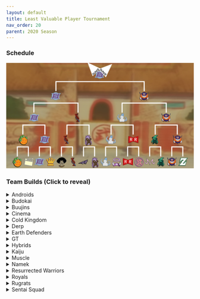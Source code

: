 ```yaml
---
layout: default
title: Least Valuable Player Tournament
nav_order: 20
parent: 2020 Season
---
```

### Schedule 

![](./images/lvpBracket.jpeg)


### Team Builds (Click to reveal)

<details>
  <summary>Androids</summary>

 - Android 19 - Costume 2
     - Unleash Latent Power 3 (4)
     - Master Blast (1)
     - Charged Attack (1)
     - High Spot (1)
     - Majin Buu AI
<br />  

</details>

<details>
  <summary>Budokai</summary>
  
 - Early Costume - Costume 4
     - Attack +2 Defense -1
     - Savior (1)
     - Launch's Support (2)
     - Secret Measures (3)
     - Yajirobe AI
<br /> 

</details>

<details>
  <summary>Buujins</summary>

 - Majuub - Costume 2
     - Super +2 Ki -1 (1)
     - Aura Charge (Pink) (1)
     - Halo-Lite (4)
     - Rising Fighting Spirit (1)
<br /> 

</details>

<details>
  <summary>Cinema</summary>

 - Zangya
     - Unleash Latent Power 3 (4)
     - Master Throw (1)
     - High Spot (1)
     - Persistent Threat (1)
     - Broly AI
<br /> 

</details>

<details>
  <summary>Cold Kingdom </summary>
  
 - Recoome
     - Defense +3 Attack -1 (2)
     - Eternal Life (4)
     - Light Body (1)
     - Tien AI
<br /> 

</details>

<details>
  <summary>Derp</summary>
  
 - Gero
     - Attack +2 Defense -1 (1)
     - Serious! (1)
     - Quick Fast Attack (1)
     - Master Throw (1)
     - Dende's Healing Ability (2)
     - Light Body (1)
     - Gohan AI
<br /> 

</details>

<details>
  <summary>Earth Defenders</summary>
  
 - Mid Goku - Costume 4
     - Super +2 Ki -1 (1)
     - Power of Rage (2)
     - Rising Fighting Spirit (1)
     - Indignation! (1)
     - Launch's Support (2)
     - Tien AI
<br /> 

</details>

<details>
  <summary>GT</summary>
  
 - Pan - Costume 1
     - Super +1 (1)
     - Light Body (1)
     - Dragon Power (3)
     - Launch's Support (2)
     - Chiaotzu AI
<br /> 

</details>

<details>
  <summary>Hybrids</summary>

 - Sword Trunks
     - Defense +2 (2)
     - Indignation! (1)
     - Fighting Spirit! (1)
     - Launch's Support (2)
     - Master Blast (1)
     - Broly's Ring (Limiter)
     - Chiaotzu AI
<br /> 

</details>

<details>
  <summary>Kaiju</summary>
  
 - Raditz
     - Attack +1 (1)
     - Serious! (1)
     - Latent Energy! (1)
     - Quick Fast Attack (1)
     - Dragon Power (3)
     - Broly AI
<br /> 

</details>

<details>
  <summary>Muscle</summary>

 - Master Roshi
     - Ki Power +2 Super -1 (1)
     - Rising Fighting Spirit (1)
     - Launch's Support (2)
     - Fighting Spirit! (1)
     - Indignation! (1)
     - Flight (1)
     - Ginyu AI
<br /> 

</details>

<details>
  <summary>Namek</summary>
  
 - King Piccolo
     - Attack +1 (1)
     - Halo-Lite (4)
     - Dende's Healing Ability (2)
     - Yajirobe AI
<br /> 

</details>

<details>
  <summary>Resurrected Warriors</summary>

 - Videl - Costume 2
     - Attack +2 Defense -1 (1)
     - Combo Master (1)
     - Master Throw (1)
     - Quick Fast Attack (1)
     - Fighting Spirit! (1)
     - Power of Rage (2)
     - Recoome AI
<br /> 

</details>


<details>
  <summary>Royals</summary>
  
 - Mecha Frieza
     - Ki Power +1 (1)
     - Rising Fighting Spirit (1)
     - Launch's Support (2)
     - Secret Measures (3)
     - Recoome AI
<br /> 

</details>

<details>
  <summary>Rugrats</summary>
  
 - Cell Jr - Costume 2
     - Ki +2 Super -1 (1)
     - Fighting Spirit! (1)
     - Dende's Healing Ability (2)
     - Launch's Support (2)
     - Active Heart (1)
     - Gohan AI
<br /> 

</details>

<details>
  <summary>Sentai Squad</summary>
  
 - Burter
     - Ki +2 Super -1 (1)
     - Demon Seal-Lite (4)
     - Aura Charge (Ultimate 4) (1)
     - Master Blast (1)
     - Yajirobe AI
<br /> 

</details>